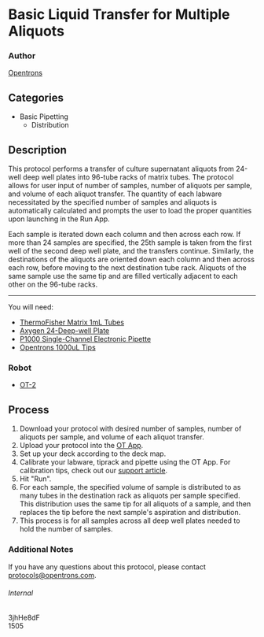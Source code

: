 # Basic Liquid Transfer for Multiple Aliquots

### Author
[Opentrons](http://www.opentrons.com/)

## Categories
* Basic Pipetting
    * Distribution

## Description
This protocol performs a transfer of culture supernatant aliquots from 24-well deep well plates into 96-tube racks of matrix tubes. The protocol allows for user input of number of samples, number of aliquots per sample, and volume of each aliquot transfer. The quantity of each labware necessitated by the specified number of samples and aliquots is automatically calculated and prompts the user to load the proper quantities upon launching in the Run App.  

Each sample is iterated down each column and then across each row. If more than 24 samples are specified, the 25th sample is taken from the first well of the second deep well plate, and the transfers continue. Similarly, the destinations of the aliquots are oriented down each column and then across each row, before moving to the next destination tube rack. Aliquots of the same sample use the same tip and are filled vertically adjacent to each other on the 96-tube racks.

---

You will need:
* [ThermoFisher Matrix 1mL Tubes](https://www.thermofisher.com/order/catalog/product/3740TS)
* [Axygen 24-Deep-well Plate](https://www.fishersci.com/shop/products/axygen-storage-microplates-24-rectangular-deep-well-presterilized-clear-10ml/14222350)
* [P1000 Single-Channel Electronic Pipette](https://shop.opentrons.com/collections/ot-2-pipettes/products/single-channel-electronic-pipette)
* [Opentrons 1000uL Tips](https://shop.opentrons.com/collections/opentrons-tips/products/opentrons-1000ul-tips)

### Robot
* [OT-2](https://opentrons.com/ot-2)

## Process
1. Download your protocol with desired number of samples, number of aliquots per sample, and volume of each aliquot transfer.
2. Upload your protocol into the [OT App](https://opentrons.com/ot-app).
3. Set up your deck according to the deck map.
4. Calibrate your labware, tiprack and pipette using the OT App. For calibration tips, check out our [support article](https://support.opentrons.com/ot-2/getting-started-software-setup/deck-calibration).
5. Hit "Run".
6. For each sample, the specified volume of sample is distributed to as many tubes in the destination rack as aliquots per sample specified. This distribution uses the same tip for all aliquots of a sample, and then replaces the tip before the next sample's aspiration and distribution.
7. This process is for all samples across all deep well plates needed to hold the number of samples.

### Additional Notes
If you have any questions about this protocol, please contact protocols@opentrons.com.

###### Internal
3jhHe8dF  
1505
